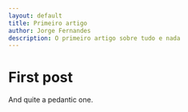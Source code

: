 ```yaml
---              
layout: default
title: Primeiro artigo
author: Jorge Fernandes
description: O primeiro artigo sobre tudo e nada
---
```

# First post
And quite a pedantic one.
